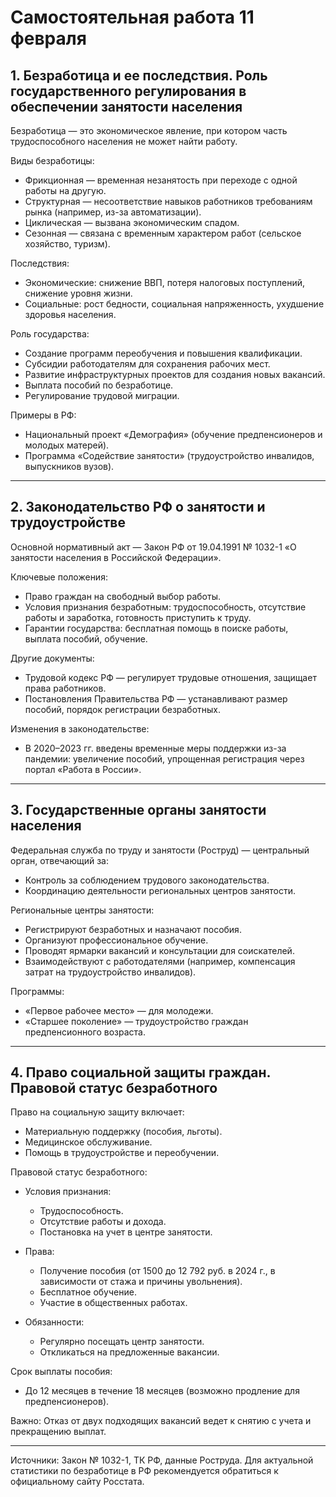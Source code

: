 # Самостоятельная работа 11 февраля

## 1. Безработица и ее последствия. Роль государственного регулирования в обеспечении занятости населения

Безработица — это экономическое явление, при котором часть трудоспособного населения не может найти работу.

Виды безработицы:

- Фрикционная — временная незанятость при переходе с одной работы на другую.  
- Структурная — несоответствие навыков работников требованиям рынка (например, из-за автоматизации).
- Циклическая — вызвана экономическим спадом.
- Сезонная — связана с временным характером работ (сельское хозяйство, туризм).

Последствия:

- Экономические: снижение ВВП, потеря налоговых поступлений, снижение уровня жизни.
- Социальные: рост бедности, социальная напряженность, ухудшение здоровья населения.  

Роль государства:

- Создание программ переобучения и повышения квалификации.
- Субсидии работодателям для сохранения рабочих мест.
- Развитие инфраструктурных проектов для создания новых вакансий.
- Выплата пособий по безработице.
- Регулирование трудовой миграции.

Примеры в РФ:

- Национальный проект «Демография» (обучение предпенсионеров и молодых матерей).
- Программа «Содействие занятости» (трудоустройство инвалидов, выпускников вузов).

---

## 2. Законодательство РФ о занятости и трудоустройстве

Основной нормативный акт — Закон РФ от 19.04.1991 № 1032-1 «О занятости населения в Российской Федерации».

Ключевые положения:

- Право граждан на свободный выбор работы.
- Условия признания безработным: трудоспособность, отсутствие работы и заработка, готовность приступить к труду.
- Гарантии государства: бесплатная помощь в поиске работы, выплата пособий, обучение.

Другие документы:

- Трудовой кодекс РФ — регулирует трудовые отношения, защищает права работников.  
- Постановления Правительства РФ — устанавливают размер пособий, порядок регистрации безработных.

Изменения в законодательстве:

- В 2020–2023 гг. введены временные меры поддержки из-за пандемии: увеличение пособий, упрощенная регистрация через портал «Работа в России».  

---

## 3. Государственные органы занятости населения

Федеральная служба по труду и занятости (Роструд) — центральный орган, отвечающий за:

- Контроль за соблюдением трудового законодательства.  
- Координацию деятельности региональных центров занятости.  

Региональные центры занятости:

- Регистрируют безработных и назначают пособия.  
- Организуют профессиональное обучение.  
- Проводят ярмарки вакансий и консультации для соискателей.  
- Взаимодействуют с работодателями (например, компенсация затрат на трудоустройство инвалидов).  

Программы:

- «Первое рабочее место» — для молодежи.
- «Старшее поколение» — трудоустройство граждан предпенсионного возраста.  

---

## 4. Право социальной защиты граждан. Правовой статус безработного

Право на социальную защиту включает:

- Материальную поддержку (пособия, льготы).  
- Медицинское обслуживание.  
- Помощь в трудоустройстве и переобучении.  

Правовой статус безработного:

- Условия признания:  
  - Трудоспособность.  
  - Отсутствие работы и дохода.  
  - Постановка на учет в центре занятости.  

- Права:  
  - Получение пособия (от 1500 до 12 792 руб. в 2024 г., в зависимости от стажа и причины увольнения).  
  - Бесплатное обучение.  
  - Участие в общественных работах.  

- Обязанности:  
  - Регулярно посещать центр занятости.  
  - Откликаться на предложенные вакансии.  

Срок выплаты пособия:

- До 12 месяцев в течение 18 месяцев (возможно продление для предпенсионеров).  

Важно: Отказ от двух подходящих вакансий ведет к снятию с учета и прекращению выплат.  

---

Источники: Закон № 1032-1, ТК РФ, данные Роструда. Для актуальной статистики по безработице в РФ рекомендуется обратиться к официальному сайту Росстата.
